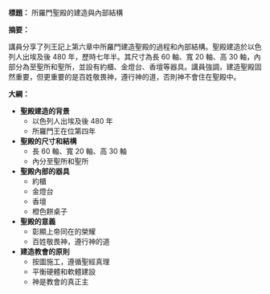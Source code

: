 **標題：** 所羅門聖殿的建造與內部結構

**摘要：**

講員分享了列王記上第六章中所羅門建造聖殿的過程和內部結構。聖殿建造於以色列人出埃及後 480 年，歷時七年半。其尺寸為長 60 軸、寬 20 軸、高 30 軸，內部分為至聖所和聖所，並設有約櫃、金燈台、香壇等器具。講員強調，建造聖殿固然重要，但更重要的是百姓敬畏神，遵行神的道，否則神不會住在聖殿中。

**大綱：**

* **聖殿建造的背景**
    * 以色列人出埃及後 480 年
    * 所羅門王在位第四年
* **聖殿的尺寸和結構**
    * 長 60 軸、寬 20 軸、高 30 軸
    * 內分至聖所和聖所
* **聖殿內部的器具**
    * 約櫃
    * 金燈台
    * 香壇
    * 橙色餅桌子
* **聖殿的意義**
    * 彰顯上帝同在的榮耀
    * 百姓敬畏神，遵行神的道
* **建造教會的原則**
    * 按圖施工，遵循聖經真理
    * 平衡硬體和軟體建設
    * 神是教會的真正主